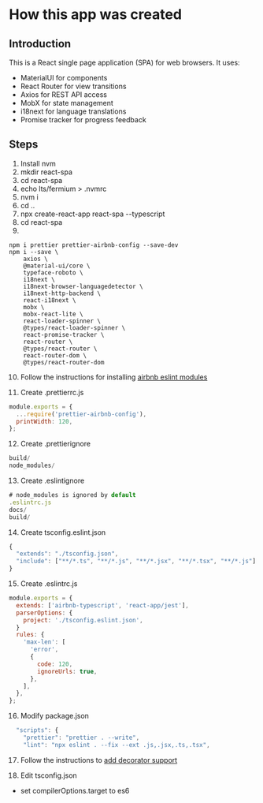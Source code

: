 # How this app was created

## Introduction

This is a React single page application (SPA) for web browsers. It uses:

- MaterialUI for components
- React Router for view transitions
- Axios for REST API access
- MobX for state management
- i18next for language translations
- Promise tracker for progress feedback

## Steps

1. Install nvm
2. mkdir react-spa
3. cd react-spa
4. echo lts/fermium > .nvmrc
5. nvm i
6. cd ..
7. npx create-react-app react-spa --typescript
8. cd react-spa
9.

```shell
npm i prettier prettier-airbnb-config --save-dev
npm i --save \
    axios \
    @material-ui/core \
    typeface-roboto \
    i18next \
    i18next-browser-languagedetector \
    i18next-http-backend \
    react-i18next \
    mobx \
    mobx-react-lite \
    react-loader-spinner \
    @types/react-loader-spinner \
    react-promise-tracker \
    react-router \
    @types/react-router \
    react-router-dom \
    @types/react-router-dom
```

10. Follow the instructions for installing
    [airbnb eslint modules](https://www.npmjs.com/package/eslint-config-airbnb-typescript)

11. Create .prettierrc.js

```js
module.exports = {
  ...require('prettier-airbnb-config'),
  printWidth: 120,
};
```

12. Create .prettierignore

```js
build/
node_modules/
```

13. Create .eslintignore

```js
# node_modules is ignored by default
.eslintrc.js
docs/
build/
```

14. Create tsconfig.eslint.json

```js
{
  "extends": "./tsconfig.json",
  "include": ["**/*.ts", "**/*.js", "**/*.jsx", "**/*.tsx", "**/*.js"]
}
```

15. Create .eslintrc.js

```js
module.exports = {
  extends: ['airbnb-typescript', 'react-app/jest'],
  parserOptions: {
    project: './tsconfig.eslint.json',
  }
  rules: {
    'max-len': [
      'error',
      {
        code: 120,
        ignoreUrls: true,
      },
    ],
  },
};
```

16. Modify package.json

```js
  "scripts": {
    "prettier": "prettier . --write",
    "lint": "npx eslint . --fix --ext .js,.jsx,.ts,.tsx",
```

17. Follow the instructions to [add decorator support](https://www.robinwieruch.de/create-react-app-mobx-decorators)

18. Edit tsconfig.json

- set compilerOptions.target to es6
